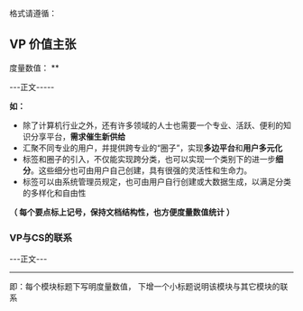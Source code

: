 格式请遵循：

## VP 价值主张

度量数值： **

---正文-----

**如：**

* 除了计算机行业之外，还有许多领域的人士也需要一个专业、活跃、便利的知识分享平台，**需求催生新供给**
* 汇聚不同专业的用户，并提供跨专业的“圈子”，实现**多边平台**和**用户多元化**
* 标签和圈子的引入，不仅能实现跨分类，也可以实现一个类别下的进一步**细分**。这些细分也可由用户自己创建，具有很强的灵活性和生命力。
* 标签可以由系统管理员规定，也可由用户自行创建或大数据生成，以满足分类的多样化和自由性



**（   每个要点标上记号，保持文档结构性，也方便度量数值统计 ）**

### VP与CS的联系

---正文---



------

即：每个模块标题下写明度量数值， 下增一个小标题说明该模块与其它模块的联系

